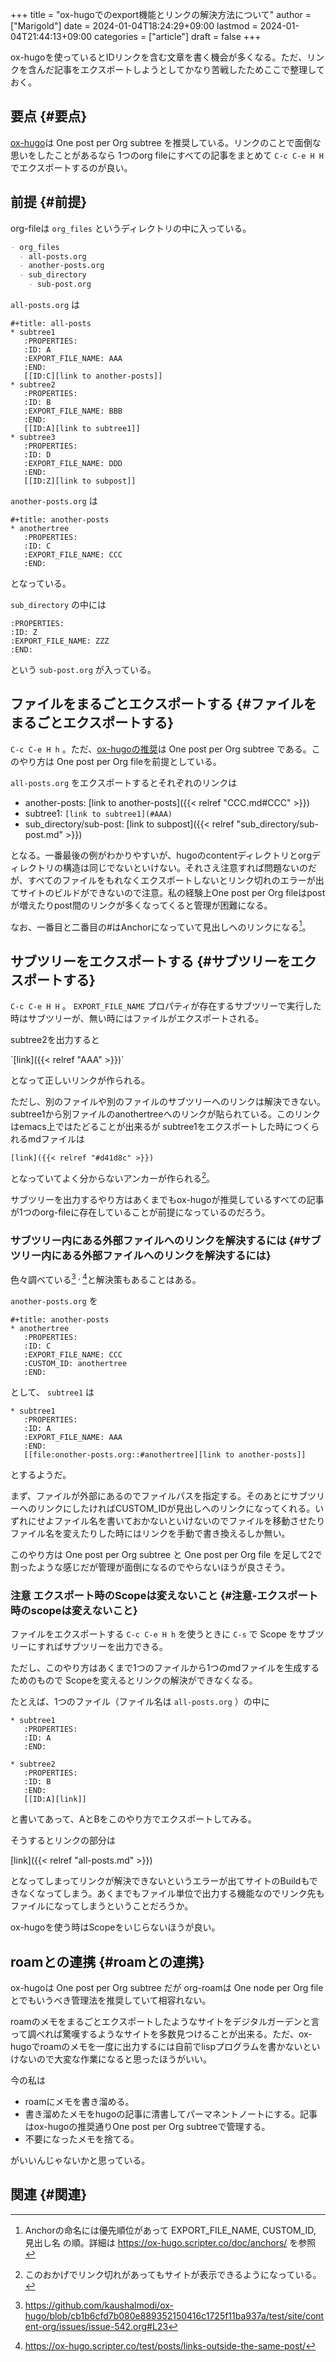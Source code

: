 +++
title = "ox-hugoでのexport機能とリンクの解決方法について"
author = ["Marigold"]
date = 2024-01-04T18:24:29+09:00
lastmod = 2024-01-04T21:44:13+09:00
categories = ["article"]
draft = false
+++

ox-hugoを使っているとIDリンクを含む文章を書く機会が多くなる。ただ、リンクを含んだ記事をエクスポートしようとしてかなり苦戦したためここで整理しておく。


## 要点 {#要点}

[ox-hugo](https://ox-hugo.scripter.co/doc/blogging-flow/)は One post per Org subtree を推奨している。リンクのことで面倒な思いをしたことがあるなら
1つのorg fileにすべての記事をまとめて
`C-c C-e H H` でエクスポートするのが良い。


## 前提 {#前提}

org-fileは `org_files` というディレクトリの中に入っている。

```org
- org_files
  - all-posts.org
  - another-posts.org
  - sub_directory
    - sub-post.org
```

`all-posts.org` は

```text
#+title: all-posts
* subtree1
   :PROPERTIES:
   :ID: A
   :EXPORT_FILE_NAME: AAA
   :END:
   [[ID:C][link to another-posts]]
* subtree2
   :PROPERTIES:
   :ID: B
   :EXPORT_FILE_NAME: BBB
   :END:
   [[ID:A][link to subtree1]]
* subtree3
   :PROPERTIES:
   :ID: D
   :EXPORT_FILE_NAME: DDD
   :END:
   [[ID:Z][link to subpost]]
```

`another-posts.org` は

```text
#+title: another-posts
* anothertree
   :PROPERTIES:
   :ID: C
   :EXPORT_FILE_NAME: CCC
   :END:
```

となっている。

`sub_directory` の中には

```text
:PROPERTIES:
:ID: Z
:EXPORT_FILE_NAME: ZZZ
:END:
```

という `sub-post.org` が入っている。


## ファイルをまるごとエクスポートする {#ファイルをまるごとエクスポートする}

`C-c C-e H h` 。ただ、[ox-hugoの推奨](https://ox-hugo.scripter.co/doc/blogging-flow/)は One post per Org subtree である。このやり方は One post per Org fileを前提としている。

`all-posts.org` をエクスポートするとそれぞれのリンクは

-   another-posts:
    [link to another-posts]({{&lt; relref "CCC.md#CCC" &gt;}})
-   subtree1:
    `[link to subtree1](#AAA)`
-   sub_directory/sub-post:
    [link to subpost]({{&lt; relref "sub_directory/sub-post.md" &gt;}})

となる。一番最後の例がわかりやすいが、hugoのcontentディレクトリとorgディレクトリの構造は同じでないといけない。それさえ注意すれば問題ないのだが、すべてのファイルをもれなくエクスポートしないとリンク切れのエラーが出てサイトのビルドができないので注意。私の経験上One post per Org fileはpostが増えたりpost間のリンクが多くなってくると管理が困難になる。

なお、一番目と二番目の#はAnchorになっていて見出しへのリンクになる[^fn:1]。


## サブツリーをエクスポートする {#サブツリーをエクスポートする}

`C-c C-e H H` 。 `EXPORT_FILE_NAME` プロパティが存在するサブツリーで実行した時はサブツリーが、無い時にはファイルがエクスポートされる。

subtree2を出力すると

\`[link]({{&lt; relref "AAA" &gt;}})\`

となって正しいリンクが作られる。

ただし、別のファイルや別のファイルのサブツリーへのリンクは解決できない。
subtree1から別ファイルのanothertreeへのリンクが貼られている。このリンクはemacs上ではたどることが出来るが
subtree1をエクスポートした時につくられるmdファイルは

```text
[link]({{< relref "#d41d8c" >}})
```

となっていてよく分からないアンカーが作られる[^fn:2]。

サブツリーを出力するやり方はあくまでもox-hugoが推奨しているすべての記事が1つのorg-fileに存在していることが前提になっているのだろう。


### サブツリー内にある外部ファイルへのリンクを解決するには {#サブツリー内にある外部ファイルへのリンクを解決するには}

色々調べている[^fn:3] <sup>, </sup>[^fn:4]と解決策もあることはある。

`another-posts.org` を

```text
#+title: another-posts
* anothertree
   :PROPERTIES:
   :ID: C
   :EXPORT_FILE_NAME: CCC
   :CUSTOM_ID: anothertree
   :END:
```

として、 `subtree1` は

```text
* subtree1
   :PROPERTIES:
   :ID: A
   :EXPORT_FILE_NAME: AAA
   :END:
   [[file:onother-posts.org::#anothertree][link to another-posts]]
```

とするようだ。

まず、ファイルが外部にあるのでファイルパスを指定する。そのあとにサブツリーへのリンクにしたければCUSTOM_IDが見出しへのリンクになってくれる。いずれにせよファイル名を書いておかないといけないのでファイルを移動させたりファイル名を変えたりした時にはリンクを手動で書き換えるしか無い。

このやり方は One post per Org subtree と One post per Org file を足して2で割ったような感じだが管理が面倒になるのでやらないほうが良さそう。


### 注意 エクスポート時のScopeは変えないこと {#注意-エクスポート時のscopeは変えないこと}

ファイルをエクスポートする `C-c C-e H h` を使うときに
`C-s` で Scope をサブツリーにすればサブツリーを出力できる。

ただし、このやり方はあくまで1つのファイルから1つのmdファイルを生成するためのもので
Scopeを変えるとリンクの解決ができなくなる。

たとえば、1つのファイル（ファイル名は `all-posts.org` ）の中に

```text
* subtree1
   :PROPERTIES:
   :ID: A
   :END:

* subtree2
   :PROPERTIES:
   :ID: B
   :END:
   [[ID:A][link]]
```

と書いてあって、AとBをこのやり方でエクスポートしてみる。

そうするとリンクの部分は

[link]({{&lt; relref "all-posts.md" &gt;}})

となってしまってリンクが解決できないというエラーが出てサイトのBuildもできなくなってしまう。あくまでもファイル単位で出力する機能なのでリンク先もファイルになってしまうということだろうか。

ox-hugoを使う時はScopeをいじらないほうが良い。


## roamとの連携 {#roamとの連携}

ox-hugoは One post per Org subtree だが
org-roamは One node per Org file とでもいうべき管理法を推奨していて相容れない。

roamのメモをまるごとエクスポートしたようなサイトをデジタルガーデンと言って調べれば驚嘆するようなサイトを多数見つけることが出来る。ただ、ox-hugoでroamのメモを一度に出力するには自前でlispプログラムを書かないといけないので大変な作業になると思ったほうがいい。

今の私は

-   roamにメモを書き溜める。
-   書き溜めたメモをhugoの記事に清書してパーマネントノートにする。記事はox-hugoの推奨通りOne post per Org subtreeで管理する。
-   不要になったメモを捨てる。

がいいんじゃないかと思っている。


## 関連 {#関連}

[^fn:1]: Anchorの命名には優先順位があって EXPORT_FILE_NAME, CUSTOM_ID, 見出し名 の順。詳細は <https://ox-hugo.scripter.co/doc/anchors/> を参照
[^fn:2]: このおかげでリンク切れがあってもサイトが表示できるようになっている。
[^fn:3]: <https://github.com/kaushalmodi/ox-hugo/blob/cb1b6cfd7b080e889352150416c1725f11ba937a/test/site/content-org/issues/issue-542.org#L23>
[^fn:4]: <https://ox-hugo.scripter.co/test/posts/links-outside-the-same-post/>